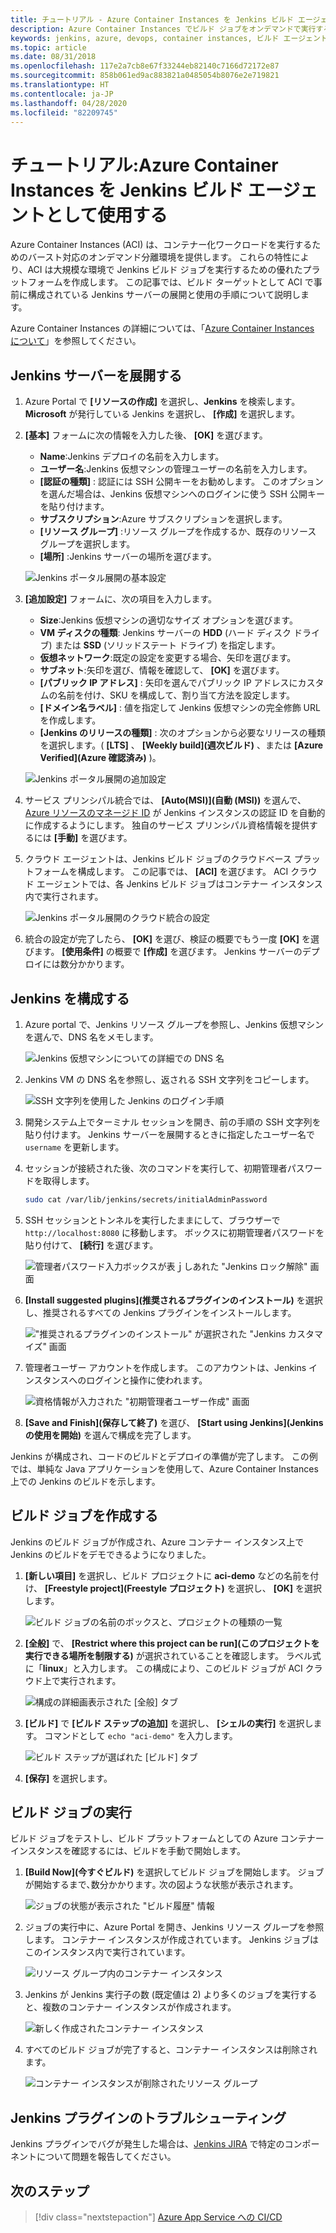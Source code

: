 ```yaml
---
title: チュートリアル - Azure Container Instances を Jenkins ビルド エージェントとして使用する
description: Azure Container Instances でビルド ジョブをオンデマンドで実行するように Jenkins サーバーを構成する方法について説明します
keywords: jenkins, azure, devops, container instances, ビルド エージェント
ms.topic: article
ms.date: 08/31/2018
ms.openlocfilehash: 117e2a7cb8e67f33244eb82140c7166d72172e87
ms.sourcegitcommit: 858b061ed9ac883821a0485054b8076e2e719821
ms.translationtype: HT
ms.contentlocale: ja-JP
ms.lasthandoff: 04/28/2020
ms.locfileid: "82209745"
---
```

# <a name="tutorial-use-azure-container-instances-as-a-jenkins-build-agent"></a>チュートリアル:Azure Container Instances を Jenkins ビルド エージェントとして使用する

Azure Container Instances (ACI) は、コンテナー化ワークロードを実行するためのバースト対応のオンデマンド分離環境を提供します。 これらの特性により、ACI は大規模な環境で Jenkins ビルド ジョブを実行するための優れたプラットフォームを作成します。 この記事では、ビルド ターゲットとして ACI で事前に構成されている Jenkins サーバーの展開と使用の手順について説明します。

Azure Container Instances の詳細については、「[Azure Container Instances について](/azure/container-instances/container-instances-overview.md)」を参照してください。

## <a name="deploy-a-jenkins-server"></a>Jenkins サーバーを展開する

1. Azure Portal で **[リソースの作成]** を選択し、**Jenkins** を検索します。 **Microsoft** が発行している Jenkins を選択し、 **[作成]** を選択します。

2. **[基本]** フォームに次の情報を入力した後、 **[OK]** を選びます。

   - **Name**:Jenkins デプロイの名前を入力します。
   - **ユーザー名**:Jenkins 仮想マシンの管理ユーザーの名前を入力します。
   - **[認証の種類]** : 認証には SSH 公開キーをお勧めします。 このオプションを選んだ場合は、Jenkins 仮想マシンへのログインに使う SSH 公開キーを貼り付けます。
   - **サブスクリプション**:Azure サブスクリプションを選択します。
   - **[リソース グループ]** :リソース グループを作成するか、既存のリソース グループを選択します。
   - **[場所]** :Jenkins サーバーの場所を選びます。

   ![Jenkins ポータル展開の基本設定](./media/azure-container-instances-as-jenkins-build-agent/jenkins-portal-01.png)

3. **[追加設定]** フォームに、次の項目を入力します。

   - **Size**:Jenkins 仮想マシンの適切なサイズ オプションを選びます。
   - **VM ディスクの種類**: Jenkins サーバーの **HDD** (ハード ディスク ドライブ) または **SSD** (ソリッドステート ドライブ) を指定します。
   - **仮想ネットワーク**:既定の設定を変更する場合、矢印を選びます。
   - **サブネット**:矢印を選び、情報を確認して、 **[OK]** を選びます。
   - **[パブリック IP アドレス]** : 矢印を選んでパブリック IP アドレスにカスタムの名前を付け、SKU を構成して、割り当て方法を設定します。
   - **[ドメイン名ラベル]** : 値を指定して Jenkins 仮想マシンの完全修飾 URL を作成します。
   - **[Jenkins のリリースの種類]** : 次のオプションから必要なリリースの種類を選択します。( **[LTS]** 、 **[Weekly build]\(週次ビルド\)** 、または **[Azure Verified]\(Azure 確認済み\)** )。

   ![Jenkins ポータル展開の追加設定](./media/azure-container-instances-as-jenkins-build-agent/jenkins-portal-02.png)

4. サービス プリンシパル統合では、 **[Auto(MSI)]\(自動 (MSI)\)** を選んで、[Azure リソースのマネージド ID](/azure/active-directory/managed-identities-azure-resources/overview.md) が Jenkins インスタンスの認証 ID を自動的に作成するようにします。 独自のサービス プリンシパル資格情報を提供するには **[手動]** を選びます。

5. クラウド エージェントは、Jenkins ビルド ジョブのクラウドベース プラットフォームを構成します。 この記事では、 **[ACI]** を選びます。 ACI クラウド エージェントでは、各 Jenkins ビルド ジョブはコンテナー インスタンス内で実行されます。

   ![Jenkins ポータル展開のクラウド統合の設定](./media/azure-container-instances-as-jenkins-build-agent/jenkins-portal-03.png)

6. 統合の設定が完了したら、 **[OK]** を選び、検証の概要でもう一度 **[OK]** を選びます。 **[使用条件]** の概要で **[作成]** を選びます。 Jenkins サーバーのデプロイには数分かかります。

## <a name="configure-jenkins"></a>Jenkins を構成する

1. Azure portal で、Jenkins リソース グループを参照し、Jenkins 仮想マシンを選んで、DNS 名をメモします。

   ![Jenkins 仮想マシンについての詳細での DNS 名](./media/azure-container-instances-as-jenkins-build-agent/jenkins-portal-fqdn.png)

2. Jenkins VM の DNS 名を参照し、返される SSH 文字列をコピーします。

   ![SSH 文字列を使用した Jenkins のログイン手順](./media/azure-container-instances-as-jenkins-build-agent/jenkins-portal-04.png)

3. 開発システム上でターミナル セッションを開き、前の手順の SSH 文字列を貼り付けます。 Jenkins サーバーを展開するときに指定したユーザー名で `username` を更新します。

4. セッションが接続された後、次のコマンドを実行して、初期管理者パスワードを取得します。

   ```bash
   sudo cat /var/lib/jenkins/secrets/initialAdminPassword
   ```

5. SSH セッションとトンネルを実行したままにして、ブラウザーで `http://localhost:8080` に移動します。 ボックスに初期管理者パスワードを貼り付けて、 **[続行]** を選びます。

   ![管理者パスワード入力ボックスが表ｊしあれた "Jenkins ロック解除" 画面](./media/azure-container-instances-as-jenkins-build-agent/jenkins-portal-05.png)

6. **[Install suggested plugins]\(推奨されるプラグインのインストール\)** を選択し、推奨されるすべての Jenkins プラグインをインストールします。

   !["推奨されるプラグインのインストール" が選択された "Jenkins カスタマイズ" 画面](./media/azure-container-instances-as-jenkins-build-agent/jenkins-portal-06.png)

7. 管理者ユーザー アカウントを作成します。 このアカウントは、Jenkins インスタンスへのログインと操作に使われます。

   ![資格情報が入力された "初期管理者ユーザー作成" 画面](./media/azure-container-instances-as-jenkins-build-agent/jenkins-portal-07.png)

8. **[Save and Finish]\(保存して終了\)** を選び、 **[Start using Jenkins]\(Jenkins の使用を開始\)** を選んで構成を完了します。

Jenkins が構成され、コードのビルドとデプロイの準備が完了します。 この例では、単純な Java アプリケーションを使用して、Azure Container Instances 上での Jenkins のビルドを示します。

## <a name="create-a-build-job"></a>ビルド ジョブを作成する

Jenkins のビルド ジョブが作成され、Azure コンテナー インスタンス上で Jenkins のビルドをデモできるようになりました。

1. **[新しい項目]** を選択し、ビルド プロジェクトに **aci-demo** などの名前を付け、 **[Freestyle project]\(Freestyle プロジェクト\)** を選択し、 **[OK]** を選択します。

   ![ビルド ジョブの名前のボックスと、プロジェクトの種類の一覧](./media/azure-container-instances-as-jenkins-build-agent/jenkins-new-job.png)

2. **[全般]** で、 **[Restrict where this project can be run]\(このプロジェクトを実行できる場所を制限する\)** が選択されていることを確認します。 ラベル式に「**linux**」と入力します。 この構成により、このビルド ジョブが ACI クラウド上で実行されます。

   ![構成の詳細画表示された [全般] タブ](./media/azure-container-instances-as-jenkins-build-agent/jenkins-job-01.png)

3. **[ビルド]** で **[ビルド ステップの追加]** を選択し、 **[シェルの実行]** を選択します。 コマンドとして `echo "aci-demo"` を入力します。

   ![ビルド ステップが選ばれた [ビルド] タブ](./media/azure-container-instances-as-jenkins-build-agent/jenkins-job-02.png)

5. **[保存]** を選択します。

## <a name="run-the-build-job"></a>ビルド ジョブの実行

ビルド ジョブをテストし、ビルド プラットフォームとしての Azure コンテナー インスタンスを確認するには、ビルドを手動で開始します。

1. **[Build Now]\(今すぐビルド\)** を選択してビルド ジョブを開始します。 ジョブが開始するまで､数分かかります｡ 次の図ような状態が表示されます。

   ![ジョブの状態が表示された "ビルド履歴" 情報](./media/azure-container-instances-as-jenkins-build-agent/jenkins-job-status.png)

2. ジョブの実行中に、Azure Portal を開き、Jenkins リソース グループを参照します。 コンテナー インスタンスが作成されています。 Jenkins ジョブはこのインスタンス内で実行されています。

   ![リソース グループ内のコンテナー インスタンス](./media/azure-container-instances-as-jenkins-build-agent/jenkins-aci.png)

3. Jenkins が Jenkins 実行子の数 (既定値は 2) より多くのジョブを実行すると、複数のコンテナー インスタンスが作成されます。

   ![新しく作成されたコンテナー インスタンス](./media/azure-container-instances-as-jenkins-build-agent/jenkins-aci-multi.png)

4. すべてのビルド ジョブが完了すると、コンテナー インスタンスは削除されます。

   ![コンテナー インスタンスが削除されたリソース グループ](./media/azure-container-instances-as-jenkins-build-agent/jenkins-aci-none.png)

## <a name="troubleshooting-the-jenkins-plugin"></a>Jenkins プラグインのトラブルシューティング

Jenkins プラグインでバグが発生した場合は、[Jenkins JIRA](https://issues.jenkins-ci.org/) で特定のコンポーネントについて問題を報告してください。

## <a name="next-steps"></a>次のステップ

> [!div class="nextstepaction"]
> [Azure App Service への CI/CD](/azure/jenkins/tutorial-jenkins-deploy-web-app-azure-app-service)